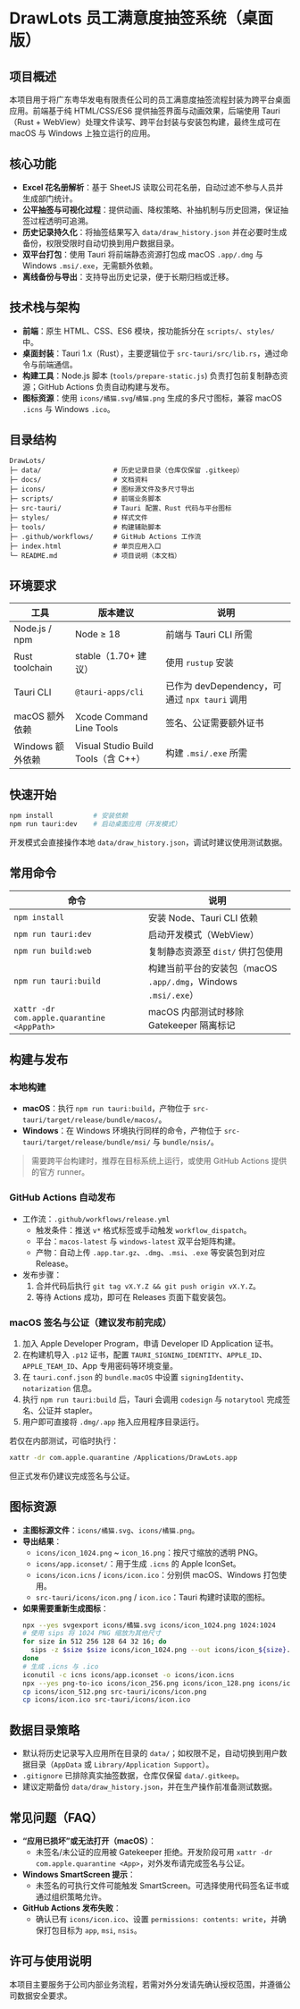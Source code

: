 # DrawLots 员工满意度抽签系统（桌面版）

## 项目概述
本项目用于将广东粤华发电有限责任公司的员工满意度抽签流程封装为跨平台桌面应用。前端基于纯 HTML/CSS/ES6 提供抽签界面与动画效果，后端使用 Tauri（Rust + WebView）处理文件读写、跨平台封装与安装包构建，最终生成可在 macOS 与 Windows 上独立运行的应用。

## 核心功能
- **Excel 花名册解析**：基于 SheetJS 读取公司花名册，自动过滤不参与人员并生成部门统计。
- **公平抽签与可视化过程**：提供动画、降权策略、补抽机制与历史回溯，保证抽签过程透明可追溯。
- **历史记录持久化**：将抽签结果写入 `data/draw_history.json` 并在必要时生成备份，权限受限时自动切换到用户数据目录。
- **双平台打包**：使用 Tauri 将前端静态资源打包成 macOS `.app/.dmg` 与 Windows `.msi/.exe`，无需额外依赖。
- **离线备份与导出**：支持导出历史记录，便于长期归档或迁移。

## 技术栈与架构
- **前端**：原生 HTML、CSS、ES6 模块，按功能拆分在 `scripts/`、`styles/` 中。
- **桌面封装**：Tauri 1.x（Rust），主要逻辑位于 `src-tauri/src/lib.rs`，通过命令与前端通信。
- **构建工具**：Node.js 脚本 (`tools/prepare-static.js`) 负责打包前复制静态资源；GitHub Actions 负责自动构建与发布。
- **图标资源**：使用 `icons/橘猫.svg`/`橘猫.png` 生成的多尺寸图标，兼容 macOS `.icns` 与 Windows `.ico`。

## 目录结构
```text
DrawLots/
├─ data/                  # 历史记录目录（仓库仅保留 .gitkeep）
├─ docs/                  # 文档资料
├─ icons/                 # 图标源文件及多尺寸导出
├─ scripts/               # 前端业务脚本
├─ src-tauri/             # Tauri 配置、Rust 代码与平台图标
├─ styles/                # 样式文件
├─ tools/                 # 构建辅助脚本
├─ .github/workflows/     # GitHub Actions 工作流
├─ index.html             # 单页应用入口
└─ README.md              # 项目说明（本文档）
```

## 环境要求
| 工具 | 版本建议 | 说明 |
| --- | --- | --- |
| Node.js / npm | Node ≥ 18 | 前端与 Tauri CLI 所需 |
| Rust toolchain | stable（1.70+ 建议） | 使用 `rustup` 安装 |
| Tauri CLI | `@tauri-apps/cli` | 已作为 devDependency，可通过 `npx tauri` 调用 |
| macOS 额外依赖 | Xcode Command Line Tools | 签名、公证需要额外证书 |
| Windows 额外依赖 | Visual Studio Build Tools（含 C++） | 构建 `.msi/.exe` 所需 |

## 快速开始
```bash
npm install          # 安装依赖
npm run tauri:dev    # 启动桌面应用（开发模式）
```
开发模式会直接操作本地 `data/draw_history.json`，调试时建议使用测试数据。

## 常用命令
| 命令 | 说明 |
| --- | --- |
| `npm install` | 安装 Node、Tauri CLI 依赖 |
| `npm run tauri:dev` | 启动开发模式（WebView） |
| `npm run build:web` | 复制静态资源至 `dist/` 供打包使用 |
| `npm run tauri:build` | 构建当前平台的安装包（macOS `.app/.dmg`，Windows `.msi/.exe`） |
| `xattr -dr com.apple.quarantine <AppPath>` | macOS 内部测试时移除 Gatekeeper 隔离标记 |

## 构建与发布
### 本地构建
- **macOS**：执行 `npm run tauri:build`，产物位于 `src-tauri/target/release/bundle/macos/`。
- **Windows**：在 Windows 环境执行同样的命令，产物位于 `src-tauri/target/release/bundle/msi/` 与 `bundle/nsis/`。

> 需要跨平台构建时，推荐在目标系统上运行，或使用 GitHub Actions 提供的官方 runner。

### GitHub Actions 自动发布
- 工作流：`.github/workflows/release.yml`
  - 触发条件：推送 `v*` 格式标签或手动触发 `workflow_dispatch`。
  - 平台：`macos-latest` 与 `windows-latest` 双平台矩阵构建。
  - 产物：自动上传 `.app.tar.gz`、`.dmg`、`.msi`、`.exe` 等安装包到对应 Release。
- 发布步骤：
  1. 合并代码后执行 `git tag vX.Y.Z && git push origin vX.Y.Z`。
  2. 等待 Actions 成功，即可在 Releases 页面下载安装包。

### macOS 签名与公证（建议发布前完成）
1. 加入 Apple Developer Program，申请 Developer ID Application 证书。
2. 在构建机导入 `.p12` 证书，配置 `TAURI_SIGNING_IDENTITY`、`APPLE_ID`、`APPLE_TEAM_ID`、App 专用密码等环境变量。
3. 在 `tauri.conf.json` 的 `bundle.macOS` 中设置 `signingIdentity`、`notarization` 信息。
4. 执行 `npm run tauri:build` 后，Tauri 会调用 `codesign` 与 `notarytool` 完成签名、公证并 stapler。
5. 用户即可直接将 `.dmg/.app` 拖入应用程序目录运行。

若仅在内部测试，可临时执行：
```bash
xattr -dr com.apple.quarantine /Applications/DrawLots.app
```
但正式发布仍建议完成签名与公证。

## 图标资源
- **主图标源文件**：`icons/橘猫.svg`、`icons/橘猫.png`。
- **导出结果**：
  - `icons/icon_1024.png` ~ `icon_16.png`：按尺寸缩放的透明 PNG。
  - `icons/app.iconset/`：用于生成 `.icns` 的 Apple IconSet。
  - `icons/icon.icns` / `icons/icon.ico`：分别供 macOS、Windows 打包使用。
  - `src-tauri/icons/icon.png` / `icon.ico`：Tauri 构建时读取的图标。
- **如果需要重新生成图标**：
  ```bash
  npx --yes svgexport icons/橘猫.svg icons/icon_1024.png 1024:1024
  # 使用 sips 将 1024 PNG 缩放为其他尺寸
  for size in 512 256 128 64 32 16; do
    sips -z $size $size icons/icon_1024.png --out icons/icon_${size}.png
  done
  # 生成 .icns 与 .ico
  iconutil -c icns icons/app.iconset -o icons/icon.icns
  npx --yes png-to-ico icons/icon_256.png icons/icon_128.png icons/icon_64.png icons/icon_32.png icons/icon_16.png > icons/icon.ico
  cp icons/icon_512.png src-tauri/icons/icon.png
  cp icons/icon.ico src-tauri/icons/icon.ico
  ```

## 数据目录策略
- 默认将历史记录写入应用所在目录的 `data/`；如权限不足，自动切换到用户数据目录（`AppData` 或 `Library/Application Support`）。
- `.gitignore` 已排除真实抽签数据，仓库仅保留 `data/.gitkeep`。
- 建议定期备份 `data/draw_history.json`，并在生产操作前准备测试数据。

## 常见问题（FAQ）
- **“应用已损坏”或无法打开（macOS）**：
  - 未签名/未公证的应用被 Gatekeeper 拒绝。开发阶段可用 `xattr -dr com.apple.quarantine <App>`，对外发布请完成签名与公证。
- **Windows SmartScreen 提示**：
  - 未签名的可执行文件可能触发 SmartScreen。可选择使用代码签名证书或通过组织策略允许。
- **GitHub Actions 发布失败**：
  - 确认已有 `icons/icon.ico`、设置 `permissions: contents: write`，并确保打包目标为 `app`, `msi`, `nsis`。

## 许可与使用说明
本项目主要服务于公司内部业务流程，若需对外分发请先确认授权范围，并遵循公司数据安全要求。
